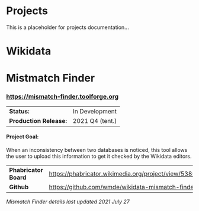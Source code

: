 # Projects

This is a placeholder for projects documentation...

# Wikidata

# **Mistmatch Finder**
### https://mismatch-finder.toolforge.org

|         |            |  
| ------------- |:-------------:| 
|**Status:**    | In Development       |   
| **Production Release:** | 2021 Q4 (tent.)  | 

#### **Project Goal:**

When an inconsistency between two databases is noticed, this tool allows the user to upload this information to get it checked by the Wikidata editors. 
    


|         |            |  
| ------------- |-------------| 
|**Phabricator Board**| https://phabricator.wikimedia.org/project/view/5385/|
|**Github**| https://github.com/wmde/wikidata-mismatch-finder

_Mismatch Finder details last updated 2021 July 27_
